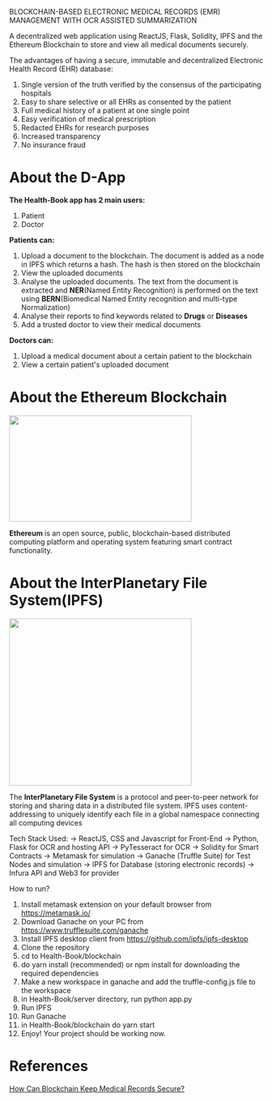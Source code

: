 BLOCKCHAIN-BASED ELECTRONIC MEDICAL RECORDS (EMR) MANAGEMENT WITH OCR ASSISTED SUMMARIZATION

A decentralized web application using ReactJS, Flask, Solidity, IPFS and the Ethereum Blockchain to store and view all medical documents securely.

The advantages of having a secure, immutable and decentralized Electronic Health Record (EHR) database:
1. Single version of the truth verified by the consensus of the participating hospitals
2. Easy to share selective or all EHRs as consented by the patient
3. Full medical history of a patient at one single point
4. Easy verification of medical prescription
5. Redacted EHRs for research purposes
6. Increased transparency
7. No insurance fraud


# About the D-App

<b>The Health-Book app has 2 main users:</b>
1. Patient 
2. Doctor

<b>Patients can:</b>
<ol>
<li> Upload a document to the blockchain. The document is added as a node in IPFS which returns a hash. The hash is then stored on the blockchain</li>
<li> View the uploaded documents</li>
<li> Analyse the uploaded documents. The text from the document is extracted and <b>NER</b>(Named Entity Recognition) is performed on the text using <b>BERN</b>(Biomedical Named Entity recognition and multi-type Normalization)</li>
<li> Analyse their reports to find keywords related to <b>Drugs</b> or <b>Diseases</b></li>
<li> Add a trusted doctor to view their medical documents</li>
</ol>

<b>Doctors can:</b>
<ol>
<li> Upload a medical document about a certain patient to the blockchain</li>
<li> View a certain patient's uploaded document</li>
</ol>

# About the Ethereum Blockchain

<img src="https://miro.medium.com/max/16000/1*AReX8uZOZKpGcvuUjogh0g.png" height="210px" width="360px"/>

<b>Ethereum</b> is an open source, public, blockchain-based distributed computing platform and operating system featuring smart contract functionality.

# About the InterPlanetary File System(IPFS)

<img src="https://upload.wikimedia.org/wikipedia/commons/1/18/Ipfs-logo-1024-ice-text.png" height="330px" width="360px"/>

The <b>InterPlanetary File System</b> is a protocol and peer-to-peer network for storing and sharing data in a distributed file system. IPFS uses content-addressing to uniquely identify each file in a global namespace connecting all computing devices


Tech Stack Used:
-> ReactJS, CSS and Javascript for Front-End
-> Python, Flask for OCR and hosting API
-> PyTesseract for OCR
-> Solidity for Smart Contracts
-> Metamask for simulation
-> Ganache (Truffle Suite) for Test Nodes and simulation
-> IPFS for Database (storing electronic records)
-> Infura API and Web3 for provider

How to run?
1) Install metamask extension on your default browser from https://metamask.io/
2) Download Ganache on your PC from https://www.trufflesuite.com/ganache
3) Install IPFS desktop client from https://github.com/ipfs/ipfs-desktop
4) Clone the repository
5) cd to Health-Book/blockchain
6) do yarn install (recommended) or npm install for downloading the required dependencies
7) Make a new workspace in ganache and add the truffle-config.js file to the workspace
8) in Health-Book/server directory, run python app.py
9) Run IPFS
10) Run Ganache
11) in Health-Book/blockchain do yarn start
12) Enjoy! Your project should be working now.

# References

<a href="https://www.devteam.space/blog/how-can-blockchain-keep-medical-records-secure/">How Can Blockchain Keep Medical Records Secure?</a>
